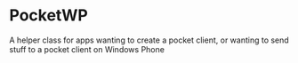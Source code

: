 PocketWP
========

A helper class for apps wanting to create a pocket client, or wanting to send stuff to a pocket client on Windows Phone
